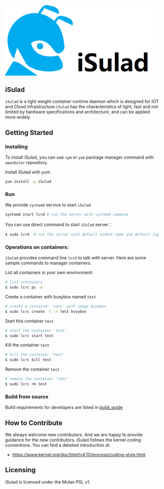 <img src="logo/isula-logo.png" alt="iSulad" style="zoom:80%;" />

## iSulad

`iSulad` is a light weight container runtime daemon which is designed for IOT and Cloud infrastructure.`iSulad` has the characteristics of light, fast and not limited by hardware specifications and architecture, and can be applied more widely.

## Getting Started

### Installing
To install iSulad, you can use `rpm` or `yum` package manager command with `openEuler` repository.

Install iSulad with yum
```sh
yum install -y iSulad
```

### Run
We provide `systemd` service to start `iSulad`
```sh
systemd start lcrd # run the server with systemd command
```

You can use direct command to start `iSulad` server：
```sh
$ sudo lcrd  # run the server with default socket name and default log level and images manage function
```
### Operations on containers:
`iSulad` provides command line `lcrd` to talk with server.
Here are some sample commands to manager containers.

List all containers in your own environment:
```sh
# list containers
$ sudo lcrc ps -a   
```

Create a container with busybox named `test`
```sh
# create a container 'test' with image busybox       
$ sudo lcrc create -t -n test busybox  
```

Start this container `test`
```sh
# start the container 'test'          
$ sudo lcrc start test                
```
Kill the container `test`
```sh
# kill the container 'test'   
$ sudo lcrc kill test  
```
Remove the container `test`
```sh
# remove the container 'test'     
$ sudo lcrc rm test                        
```

### Build from source
Build requirements for developers are listed in [build_guide](./docs/build_guide.md)

## How to Contribute

We always welcome new contributors. And we are happy to provide guidance for the new contributors.
iSulad follows the kernel coding conventions. You can find a detailed introduction at:

- https://www.kernel.org/doc/html/v4.10/process/coding-style.html

## Licensing

iSulad is licensed under the Mulan PSL v1.
